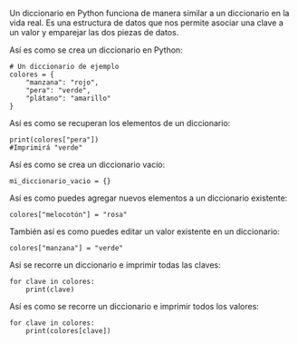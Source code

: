 Un diccionario en Python funciona de manera similar a un diccionario en la vida real. Es una estructura de datos que nos permite asociar una clave a un valor y emparejar las dos piezas de datos.

Así es como se crea un diccionario en Python:
```
# Un diccionario de ejemplo
colores = {
    "manzana": "rojo", 
    "pera": "verde", 
    "plátano": "amarillo"
}
```

Así es como se recuperan los elementos de un diccionario:
```
print(colores["pera"])
#Imprimirá "verde"
```

Así es como se crea un diccionario vacío:
```
mi_diccionario_vacio = {}
```

Así es como puedes agregar nuevos elementos a un diccionario existente:

```
colores["melocotón"] = "rosa"
```

También así es como puedes editar un valor existente en un diccionario:
```
colores["manzana"] = "verde"
```

Así se recorre un diccionario e imprimir todas las claves:
```
for clave in colores:
    print(clave)
```

Así es como se recorre un diccionario e imprimir todos los valores:
```
for clave in colores:
    print(colores[clave])
```